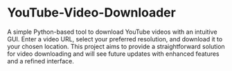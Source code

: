 # YouTube-Video-Downloader
A simple Python-based tool to download YouTube videos with an intuitive GUI. Enter a video URL, select your preferred resolution, and download it to your chosen location. This project aims to provide a straightforward solution for video downloading and will see future updates with enhanced features and a refined interface.
